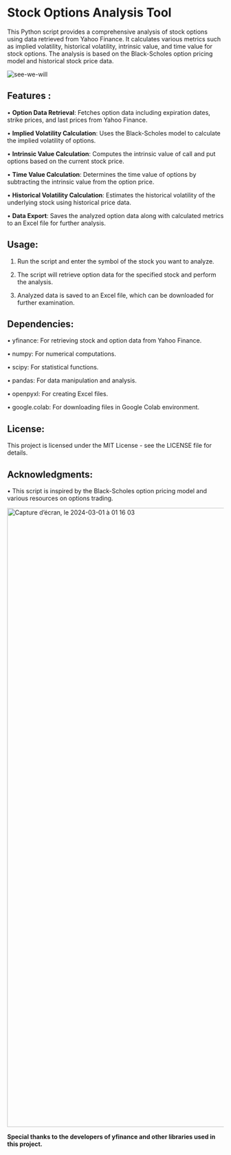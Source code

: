 # **Stock Options Analysis Tool**

This Python script provides a comprehensive analysis of stock options using data retrieved from Yahoo Finance. It calculates various metrics such as implied volatility, historical volatility, intrinsic value, and time value for stock options. The analysis is based on the Black-Scholes option pricing model and historical stock price data.

![see-we-will](https://github.com/guccipepito/Stock-Options-Analysis-Tool/assets/87545774/2e8e7531-315c-4332-abbf-e3ab01e4285e)


## __**Features**__ :

•	**Option Data Retrieval**: Fetches option data including expiration dates, strike prices, and last prices from Yahoo Finance.

•	**Implied Volatility Calculation**: Uses the Black-Scholes model to calculate the implied volatility of options.

•	**Intrinsic Value Calculation**: Computes the intrinsic value of call and put options based on the current stock price.

•	**Time Value Calculation**: Determines the time value of options by subtracting the intrinsic value from the option price.

•	**Historical Volatility Calculation**: Estimates the historical volatility of the underlying stock using historical price data.

•	**Data Export**: Saves the analyzed option data along with calculated metrics to an Excel file for further analysis.

## __**Usage:**__

1.	Run the script and enter the symbol of the stock you want to analyze.

2.	The script will retrieve option data for the specified stock and perform the analysis.

3.	Analyzed data is saved to an Excel file, which can be downloaded for further examination.

## __**Dependencies:**__

•	yfinance: For retrieving stock and option data from Yahoo Finance.

•	numpy: For numerical computations.

•	scipy: For statistical functions.

•	pandas: For data manipulation and analysis.

•	openpyxl: For creating Excel files.

•	google.colab: For downloading files in Google Colab environment.

## __**License:**__

This project is licensed under the MIT License - see the LICENSE file for details.

## __**Acknowledgments:**__

•	This script is inspired by the Black-Scholes option pricing model and various resources on options trading.


<img width="1440" alt="Capture d’écran, le 2024-03-01 à 01 16 03" src="https://github.com/guccipepito/Stock-Options-Analysis-Tool/assets/87545774/b3c84b65-90bb-42e7-915a-5ad63267fa68">

__Special thanks to the developers of yfinance and other libraries used in this project.__

